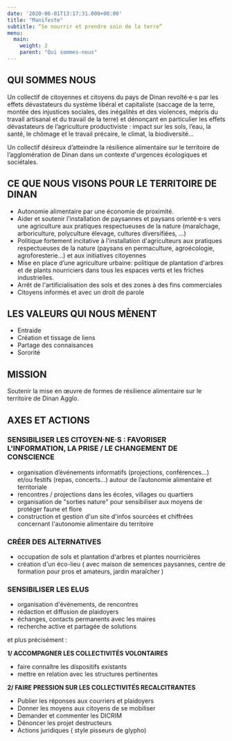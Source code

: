 ```yaml
---
date: '2020-06-01T13:17:31.000+00:00'
title: "Manifeste"
subtitle: “Se nourrir et prendre soin de la terre”
menu:
  main:
    weight: 2
    parent: "Qui sommes-nous"
---
```


## QUI SOMMES NOUS

Un collectif de citoyennes et citoyens du pays de Dinan revolté·e·s par les effets dévastateurs du système libéral et capitaliste (saccage de la terre, montée des injustices sociales, des inégalités et des violences, mépris du travail artisanal et du travail de la terre) et dénonçant en particulier les effets dévastateurs de l’agriculture productiviste : impact sur les sols, l’eau, la santé,  le chômage et le travail précaire, le climat, la biodiversité…

Un collectif désireux d’atteindre la résilience alimentaire sur le territoire de l’agglomération de Dinan dans un contexte d'urgences écologiques et sociétales.


## CE QUE NOUS VISONS POUR LE TERRITOIRE DE DINAN

- Autonomie alimentaire par une économie de proximité.
- Aider et soutenir l’installation de paysannes et paysans orienté·e·s vers une agriculture aux pratiques respectueuses de la nature (maraîchage, arboriculture, polyculture élevage, cultures diversifiées, …)
- Politique fortement incitative à l'installation d'agriculteurs aux pratiques respectueuses de la nature (paysans en permaculture, agroécologie, agroforesterie...) et aux initiatives citoyennes
- Mise en place d’une agriculture urbaine: politique de plantation d'arbres et de plants nourriciers dans tous les espaces verts et les friches industrielles.
- Arrêt de l'artificialisation des sols et des zones à des fins commerciales
- Citoyens informés et avec un droit de parole

## LES VALEURS QUI NOUS MÈNENT

- Entraide
- Création et tissage de liens
- Partage des connaisances
- Sororité


## MISSION

Soutenir la  mise en œuvre de formes de résilience alimentaire sur le territoire de Dinan Agglo.

## AXES ET ACTIONS


### SENSIBILISER LES CITOYEN·NE·S : FAVORISER L'INFORMATION, LA PRISE / LE CHANGEMENT DE CONSCIENCE

- organisation d’événements informatifs (projections, conférences...) et/ou festifs (repas, concerts...) autour de l’autonomie alimentaire et territoriale
- rencontres / projections  dans les écoles, villages ou quartiers
- organisation de "sorties nature" pour sensibiliser aux moyens de protéger faune et flore
- construction et gestion d'un site d'infos sourcées et chiffrées concernant l'autonomie alimentaire du territoire

### CRÉER DES ALTERNATIVES

- occupation de sols et plantation d'arbres et plantes nourricières
- création d'un éco-lieu ( avec maison de semences paysannes, centre de formation pour pros et amateurs, jardin maraîcher )


### SENSIBILISER LES ELUS

- organisation d'événements, de rencontres
- rédaction et diffusion de plaidoyers
- échanges, contacts permanents avec les maires
- recherche active et partagée de solutions

et plus précisément :

**1/ ACCOMPAGNER LES COLLECTIVITÉS VOLONTAIRES**

- faire connaître les dispositifs existants
- mettre en relation avec les structures pertinentes

**2/ FAIRE PRESSION SUR LES COLLECTIVITÉS RECALCITRANTES**

- Publier les réponses aux courriers et plaidoyers
- Donner les moyens aux citoyens de se mobiliser
- Demander et commenter les DICRIM
- Dénoncer les projet destructeurs
- Actions juridiques ( style pisseurs de glypho)